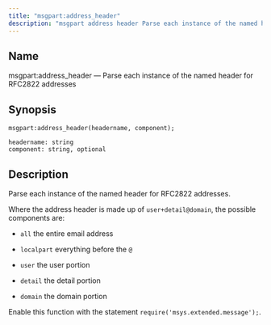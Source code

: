 ```yaml
---
title: "msgpart:address_header"
description: "msgpart address header Parse each instance of the named header for RFC 2822 addresses msgpart address header headername component Parse each instance of the named header for RFC 2822 addresses Where the address header is made up of user detail domain the possible components are all the entire email address..."
---
```


<a name="lua.ref.msgpart_address_header"></a> 
## Name

msgpart:address_header — Parse each instance of the named header for RFC2822 addresses

<a name="idp17009840"></a> 
## Synopsis

`msgpart:address_header(headername, component);`

```
headername: string
component: string, optional
```
<a name="idp17012864"></a> 
## Description

Parse each instance of the named header for RFC2822 addresses.

Where the address header is made up of `user+detail@domain`, the possible components are:

*   `all` the entire email address

*   `localpart` everything before the `@`

*   `user` the user portion

*   `detail` the detail portion

*   `domain` the domain portion

Enable this function with the statement `require('msys.extended.message');`.